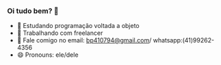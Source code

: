 ### Oi tudo bem? 👋


- 🌱 Estudando programação voltada a objeto
- 👯 Trabalhando com freelancer
- 💬 Fale comigo no email: bp410794@gmail.com/ whatsapp:(41)99262-4356
- 😄 Pronouns: ele/dele


